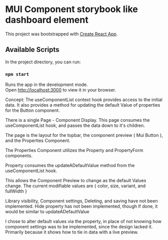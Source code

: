 # MUI Component storybook like dashboard element

This project was bootstrapped with [Create React App](https://github.com/facebook/create-react-app).

## Available Scripts

In the project directory, you can run:

### `npm start`

Runs the app in the development mode.\
Open [http://localhost:3000](http://localhost:3000) to view it in your browser.

Concept:
The useComponentList context hook provides access to the initial data.
It also provides a method for updating the default Value of properties for the Button component.

There is a single Page - Component Display.
This page consumes the useComponentList hook, and passes the data down to it's children.

The page is the layout for the topbar, the component preview ( Mui Button ), and the Properties Component.

The Properties Component utilizes the Property and PropertyForm components.

Property consumes the updateADefaultValue method from the useComponentList hook.

This allows the Component Preview to change as the default Values change.
The current modifiable values are { color, size, variant, and fullWidth }

Library visibility, Component settings, Deleting, and saving have not been implemented.
Hide property has not been implemented, though if done, it would be similar to updateADefaultValue

I chose to alter default values via the property, in place of not knowing how component settings was to be implemented, since the design lacked it.
Primarily because it shows how to tie in data with a live preview.

